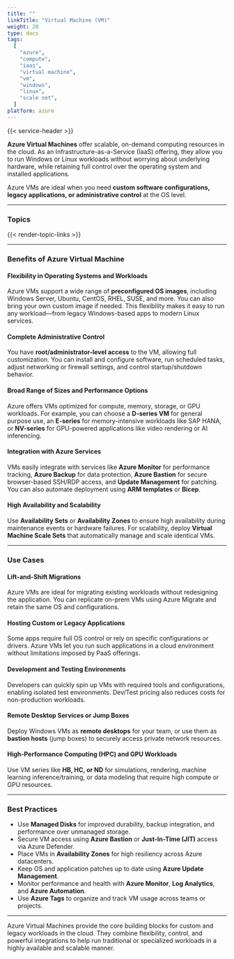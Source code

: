 ```yaml
---
title: ""
linkTitle: "Virtual Machine (VM)"
weight: 20
type: docs
tags:
  [
    "azure",
    "compute",
    "iaas",
    "virtual machine",
    "vm",
    "windows",
    "linux",
    "scale set",
  ]
platform: azure
---
```


{{< service-header >}}

**Azure Virtual Machines** offer scalable, on-demand computing resources in the cloud. As an Infrastructure-as-a-Service (IaaS) offering, they allow you to run Windows or Linux workloads without worrying about underlying hardware, while retaining full control over the operating system and installed applications.

Azure VMs are ideal when you need **custom software configurations, legacy applications, or administrative control** at the OS level.

---

### Topics

{{< render-topic-links >}}

---

### Benefits of Azure Virtual Machine

#### Flexibility in Operating Systems and Workloads

Azure VMs support a wide range of **preconfigured OS images**, including Windows Server, Ubuntu, CentOS, RHEL, SUSE, and more. You can also bring your own custom image if needed. This flexibility makes it easy to run any workload—from legacy Windows-based apps to modern Linux services.

#### Complete Administrative Control

You have **root/administrator-level access** to the VM, allowing full customization. You can install and configure software, run scheduled tasks, adjust networking or firewall settings, and control startup/shutdown behavior.

#### Broad Range of Sizes and Performance Options

Azure offers VMs optimized for compute, memory, storage, or GPU workloads. For example, you can choose a **D-series VM** for general purpose use, an **E-series** for memory-intensive workloads like SAP HANA, or **NV-series** for GPU-powered applications like video rendering or AI inferencing.

#### Integration with Azure Services

VMs easily integrate with services like **Azure Monitor** for performance tracking, **Azure Backup** for data protection, **Azure Bastion** for secure browser-based SSH/RDP access, and **Update Management** for patching. You can also automate deployment using **ARM templates** or **Bicep**.

#### High Availability and Scalability

Use **Availability Sets** or **Availability Zones** to ensure high availability during maintenance events or hardware failures. For scalability, deploy **Virtual Machine Scale Sets** that automatically manage and scale identical VMs.

---

### Use Cases

#### Lift-and-Shift Migrations

Azure VMs are ideal for migrating existing workloads without redesigning the application. You can replicate on-prem VMs using Azure Migrate and retain the same OS and configurations.

#### Hosting Custom or Legacy Applications

Some apps require full OS control or rely on specific configurations or drivers. Azure VMs let you run such applications in a cloud environment without limitations imposed by PaaS offerings.

#### Development and Testing Environments

Developers can quickly spin up VMs with required tools and configurations, enabling isolated test environments. Dev/Test pricing also reduces costs for non-production workloads.

#### Remote Desktop Services or Jump Boxes

Deploy Windows VMs as **remote desktops** for your team, or use them as **bastion hosts** (jump boxes) to securely access private network resources.

#### High-Performance Computing (HPC) and GPU Workloads

Use VM series like **HB, HC, or ND** for simulations, rendering, machine learning inference/training, or data modeling that require high compute or GPU resources.

---

### Best Practices

- Use **Managed Disks** for improved durability, backup integration, and performance over unmanaged storage.
- Secure VM access using **Azure Bastion** or **Just-In-Time (JIT)** access via Azure Defender.
- Place VMs in **Availability Zones** for high resiliency across Azure datacenters.
- Keep OS and application patches up to date using **Azure Update Management**.
- Monitor performance and health with **Azure Monitor**, **Log Analytics**, and **Azure Automation**.
- Use **Azure Tags** to organize and track VM usage across teams or projects.

---

Azure Virtual Machines provide the core building blocks for custom and legacy workloads in the cloud. They combine flexibility, control, and powerful integrations to help run traditional or specialized workloads in a highly available and scalable manner.
